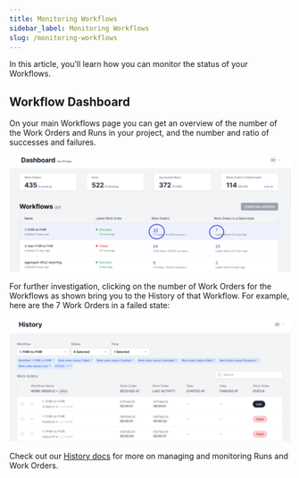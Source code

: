 ```yaml
---
title: Monitoring Workflows
sidebar_label: Monitoring Workflows
slug: /monitoring-workflows
---
```


In this article, you'll learn how you can monitor the status of your Workflows.

## Workflow Dashboard

On your main Workflows page you can get an overview of the number of the Work
Orders and Runs in your project, and the number and ratio of successes and
failures.

![Dashboard](/img/lightning_workflow_dashboard.png)

For further investigation, clicking on the number of Work Orders for the
Workflows as shown bring you to the History of that Workflow. For example, here
are the 7 Work Orders in a failed state:

![Failed Work Orders](/img/lightning_failed_work_orders.png)

Check out our
[History docs](https://docs.openfn.org/documentation/monitor-history/activity-history)
for more on managing and monitoring Runs and Work Orders.
